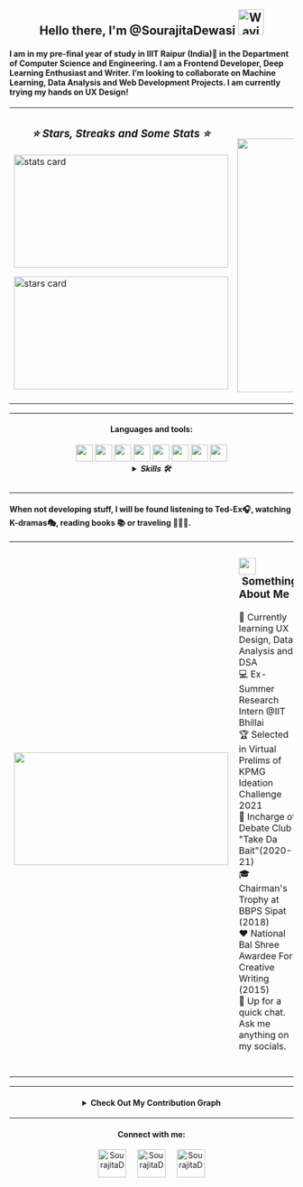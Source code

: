 <h2 align="center"> Hello there, I'm @SourajitaDewasi <img src="https://raw.githubusercontent.com/nixin72/nixin72/master/wave.gif" alt="Waving hand animated gif"
         height="45"
         width="45" /></h2>
  
<h4>
I am in my pre-final year of study in IIIT Raipur (India)📍 in the Department of Computer Science and Engineering. I am a Frontend Developer, Deep Learning Enthusiast and Writer. I’m looking to collaborate on Machine Learning, Data Analysis and Web Development Projects. I am currently trying my hands on UX Design!
</h4>
<table border = "0">
         <tr>
                  <td><h3 align = "center"><i> ⭐ Stars, Streaks and Some Stats ⭐ </i></h3>
                        <p><img align="center" alt= "stats card" height="200px" width="380" src="https://github-readme-streak-stats.herokuapp.com/?user=SourajitaDewasi&theme=radical"/> </p>
                   <p><img alt = "stars card" height="200px" width="380" src="https://github-readme-stats.vercel.app/api?username=SourajitaDewasi&count_private=true&theme=radical&show_icons=true" /></p>
                  </td>
               <td><p align = "right"><img src="https://komarev.com/ghpvc/?username=SourajitaDewasi&label=Profile%20views&color=0e75b6&style=flat" alt="SourajitaDewasi" /> </p>
              <p>
              <img height="450" width="470" src="https://data.whicdn.com/images/222319615/original.gif" /> </a>
              </p>
                  </td>
           </tr>
    </table>
 
 <hr>
<h4 align="center">Languages and tools: </h1>
<p align="center">
<div align="center">
  <img src = 'https://github.com/MarikIshtar007/MarikIshtar007/blob/master/images/c-original.svg' width='30'/> <img src = 'https://github.com/MarikIshtar007/MarikIshtar007/blob/master/images/cpp.svg' width='30'/> <img src = 'https://github.com/MarikIshtar007/MarikIshtar007/blob/master/images/python2.png' height='30'/>  <img src = 'https://github.com/MarikIshtar007/MarikIshtar007/blob/master/images/html.svg' width='30'/> <img src = 'https://github.com/MarikIshtar007/MarikIshtar007/blob/master/images/css.svg' width='30'/> <img src = 'https://github.com/MarikIshtar007/MarikIshtar007/blob/master/images/java.svg' width='30'/> <img src = 'https://github.com/MarikIshtar007/MarikIshtar007/blob/master/images/sql.svg' width='30'/> <img src = 'https://github.com/MarikIshtar007/MarikIshtar007/blob/master/images/git.svg' width='30'/>
</div>

<details close>
<p align="center">
  <summary align="center"> <i><b>Skills 🛠️</b></i></p></summary>

| Programming Languages | Frontend Development | Frameworks | Databases | Operating Systems | IDE | Software & Tools |
| --- | --- | --- | --- | --- | --- | --- |
| ![Java](https://img.shields.io/badge/-Java-05122A?style=flat&logo=Java&logoColor=FFA518)&nbsp;![C](https://img.shields.io/badge/-C-05122A?style=flat&logo=C&logoColor=A8B9CC)&nbsp;![C++](https://img.shields.io/badge/-C++-05122A?style=flat&logo=C%2B%2B&logoColor=00599C)&nbsp;![Python](https://img.shields.io/badge/-Python-05122A?style=flat&logo=python)&nbsp; | ![HTML](https://img.shields.io/badge/-HTML-05122A?style=flat&logo=HTML5)&nbsp;![CSS](https://img.shields.io/badge/-CSS-05122A?style=flat&logo=CSS3&logoColor=1572B6)&nbsp;![Bootstrap](https://img.shields.io/badge/-Bootstrap-05122A?style=flat&logo=bootstrap&logoColor=563D7C)&nbsp;|![MySQL](https://img.shields.io/badge/mysql-%2300f.svg?style=flat&logo=mysql&logoColor=white)&nbsp;![Oracle](https://img.shields.io/badge/Oracle-F80000?style=flat&logo=oracle&logoColor=white)&nbsp;![Sqlite](https://img.shields.io/badge/sqlite-%2307405e.svg?style=flat&logo=sqlite&logoColor=white)&nbsp;| ![Windows](https://img.shields.io/badge/Windows-0078D6?logo=windows&logoColor=white)&nbsp;![Ubuntu](https://img.shields.io/badge/Ubuntu-E95420?style=flat-square&logo=ubuntu&logoColor=white)&nbsp; | ![Visual Studio Code](https://img.shields.io/badge/-Visual%20Studio%20Code-05122A?style=flat&logo=visual-studio-code&logoColor=007ACC)&nbsp;![Eclipse](https://img.shields.io/badge/-Eclipse-05122A?style=flat&logo=eclipse-ide&logoColor=2C2255)&nbsp;![NetBeans IDE](https://img.shields.io/badge/NetBeansIDE-1B6AC6.svg?style=flat&logo=apache-netbeans-ide&logoColor=white)![Intellij](https://img.shields.io/badge/IntelliJ&nbsp;IDEA-000000.svg?logo=intellij-idea&logoColor=white)&nbsp; |![Git](https://img.shields.io/badge/-Git-05122A?style=flat&logo=git)&nbsp;![GitHub](https://img.shields.io/badge/-GitHub-05122A?style=flat&logo=github)&nbsp;|![Sublime](https://img.shields.io/badge/sublime_text-%23575757.svg?logo=sublime-text&logoColor=important)&nbsp;![Notepad](https://img.shields.io/badge/Notepad++-90E59A.svg?logo=notepad%2B%2B&logoColor=black)&nbsp; |
</details>
</p>
</hr>
<hr>
<table border="0">
<tr><h4> When not developing stuff, I will be found listening to Ted-Ex🎧, watching K-dramas🎭, reading books 📚 or traveling 🚵🏾‍♂️. </h4>
 <td><img align="left" height = "200px" width="380" src="https://github-readme-stats.vercel.app/api/top-langs?username=SourajitaDewasi&langs_count=5&theme=radical" /> </td>       
<td>          
         <h3><img src="https://media.giphy.com/media/ObNTw8Uzwy6KQ/giphy.gif" width="30px">&nbsp;Something About Me </h3>
📔   Currently learning UX Design, Data Analysis and DSA <br> 
💻   Ex-Summer Research Intern @IIT Bhillai<br> 
🏆   Selected in Virtual Prelims of KPMG Ideation Challenge 2021<br> 
🎤   Incharge of Debate Club "Take Da Bait"(2020-21) <br>
🎓   Chairman's Trophy at BBPS Sipat (2018) <br> 
❤️   National Bal Shree Awardee For Creative Writing (2015)<br> 
💭   Up for a quick chat. Ask me anything on my socials. <br> 

</hr>
<br><br>
</td>
 </tr>
 </table>
<hr>
<h4 align="center">
<details close>
<summary align="center">Check Out My Contribution Graph</summary>
<img src="https://activity-graph.herokuapp.com/graph?username=SourajitaDewasi&theme=radical"/>
</details>
</h4>
</hr>

<hr>
<h4 align="center">Connect with me:</h4>
<p align="center">
<a href="https://twitter.com/SourajitaD" target="blank"><img align="center" src="https://cdn-icons-png.flaticon.com/512/124/124021.png" alt="SourajitaD" height="50" width="50" /></a> &nbsp;&nbsp;&nbsp;
<a href="https://www.linkedin.com/in/sourajita-dewasi-52b3b4193/" target="blank"><img align="center" src="https://cdn-icons-png.flaticon.com/512/174/174857.png" alt="SourajitaD" height="50" width="50" /></a>&nbsp;&nbsp;&nbsp;&nbsp;
<a href="https://www.yourquote.in/sourajita-d-smae/quotes" target="blank"><img align="center" src="https://www.yourquote.in/icon512.png" alt="SourajitaD" height="50" width="50" /></a>
</p>
</hr>

<!---
SourajitaDewasi/SourajitaDewasi is a ✨ special ✨ repository because its `README.md` (this file) appears on your GitHub profile.
You can click the Preview link to take a look at your changes.
--->
